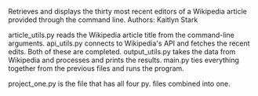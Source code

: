 Retrieves and displays the thirty most recent editors of a Wikipedia article provided through the command line.
Authors: Kaitlyn Stark

article_utils.py reads the Wikipedia article title from the command-line arguments. api_utils.py connects to Wikipedia's API and fetches the recent edits. Both of these are completed. output_utils.py takes the data from Wikipedia and processes and prints the results. main.py ties everything together from the previous files and runs the program.

project_one.py is the file that has all four py. files combined into one.
